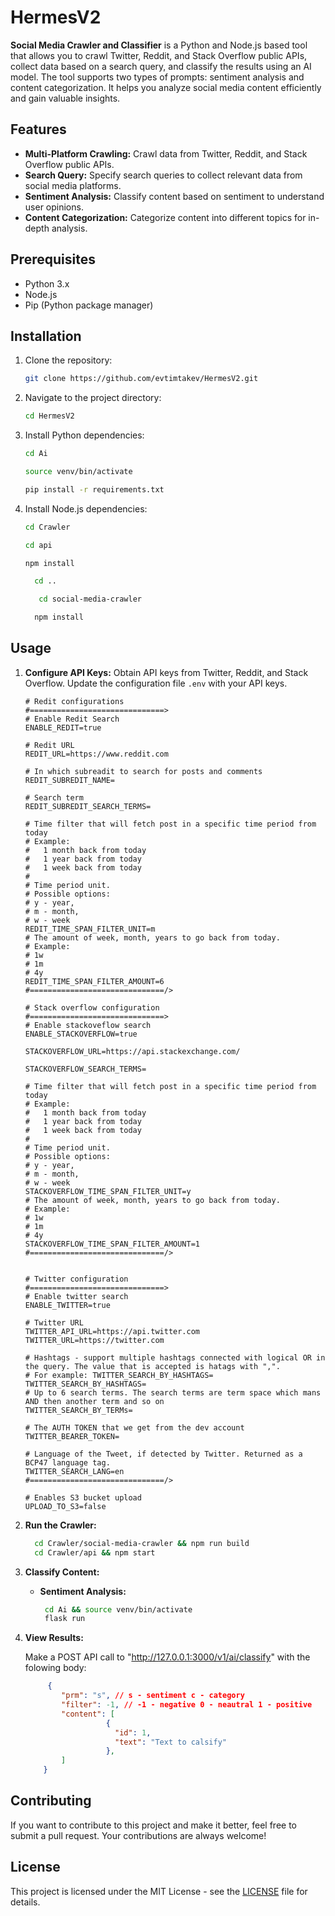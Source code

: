 # HermesV2

**Social Media Crawler and Classifier** is a Python and Node.js based tool that allows you to crawl Twitter, Reddit, and Stack Overflow public APIs, collect data based on a search query, and classify the results using an AI model. The tool supports two types of prompts: sentiment analysis and content categorization. It helps you analyze social media content efficiently and gain valuable insights.

## Features

- **Multi-Platform Crawling:** Crawl data from Twitter, Reddit, and Stack Overflow public APIs.
- **Search Query:** Specify search queries to collect relevant data from social media platforms.
- **Sentiment Analysis:** Classify content based on sentiment to understand user opinions.
- **Content Categorization:** Categorize content into different topics for in-depth analysis.

## Prerequisites

- Python 3.x
- Node.js
- Pip (Python package manager)

## Installation

1. Clone the repository:

    ```bash
    git clone https://github.com/evtimtakev/HermesV2.git
    ```

2. Navigate to the project directory:

    ```bash
    cd HermesV2
    ```

3. Install Python dependencies:

    ```bash
    cd Ai
    ```

    ```bash
    source venv/bin/activate
    ```
   
    ```bash
    pip install -r requirements.txt
    ```

4. Install Node.js dependencies:
    ```bash
    cd Crawler
    ```

    ```bash
    cd api
    ```

    ```bash
    npm install
    ```

    ```bash
      cd ..
    ```
   ```bash
      cd social-media-crawler
    ```

    ```bash
      npm install
    ```

## Usage

1. **Configure API Keys:** Obtain API keys from Twitter, Reddit, and Stack Overflow. Update the configuration file `.env` with your API keys.

    ```code
   # Redit configurations
   #==============================>
   # Enable Redit Search
   ENABLE_REDIT=true
   
   # Redit URL
   REDIT_URL=https://www.reddit.com
   
   # In which subreadit to search for posts and comments
   REDIT_SUBREDIT_NAME=
   
   # Search term
   REDIT_SUBREDIT_SEARCH_TERMS=
   
   # Time filter that will fetch post in a specific time period from today
   # Example:
   #   1 month back from today
   #   1 year back from today
   #   1 week back from today
   #
   # Time period unit.
   # Possible options:
   # y - year,
   # m - month,
   # w - week
   REDIT_TIME_SPAN_FILTER_UNIT=m
   # The amount of week, month, years to go back from today.
   # Example:
   # 1w
   # 1m
   # 4y
   REDIT_TIME_SPAN_FILTER_AMOUNT=6
   #==============================/>
   
   # Stack overflow configuration
   #==============================>
   # Enable stackoveflow search
   ENABLE_STACKOVERFLOW=true
   
   STACKOVERFLOW_URL=https://api.stackexchange.com/
   
   STACKOVERFLOW_SEARCH_TERMS=
   
   # Time filter that will fetch post in a specific time period from today
   # Example:
   #   1 month back from today
   #   1 year back from today
   #   1 week back from today
   #
   # Time period unit.
   # Possible options:
   # y - year,
   # m - month,
   # w - week
   STACKOVERFLOW_TIME_SPAN_FILTER_UNIT=y
   # The amount of week, month, years to go back from today.
   # Example:
   # 1w
   # 1m
   # 4y
   STACKOVERFLOW_TIME_SPAN_FILTER_AMOUNT=1
   #==============================/>
   
   
   # Twitter configuration
   #==============================>
   # Enable twitter search
   ENABLE_TWITTER=true
   
   # Twitter URL
   TWITTER_API_URL=https://api.twitter.com
   TWITTER_URL=https://twitter.com
   
   # Hashtags - support multiple hashtags connected with logical OR in the query. The value that is accepted is hatags with ",".
   # For example: TWITTER_SEARCH_BY_HASHTAGS=
   TWITTER_SEARCH_BY_HASHTAGS=
   # Up to 6 search terms. The search terms are term space which mans AND then another term and so on
   TWITTER_SEARCH_BY_TERMs=
   
   # The AUTH TOKEN that we get from the dev account
   TWITTER_BEARER_TOKEN=
   
   # Language of the Tweet, if detected by Twitter. Returned as a BCP47 language tag.
   TWITTER_SEARCH_LANG=en
   #==============================/>
   
   # Enables S3 bucket upload
   UPLOAD_TO_S3=false
    ```

2. **Run the Crawler:**

    ```bash
      cd Crawler/social-media-crawler && npm run build
      cd Crawler/api && npm start
    ```

3. **Classify Content:**

    - **Sentiment Analysis:**

        ```bash
         cd Ai && source venv/bin/activate
         flask run
        ```

4. **View Results:**

   Make a POST API call to "http://127.0.0.1:3000/v1/ai/classify" with the folowing body:
   ```json
        {
           "prm": "s", // s - sentiment c - category
           "filter": -1, // -1 - negative 0 - neautral 1 - positive
           "content": [
                     {
                       "id": 1,
                       "text": "Text to calsify"
                     },
           ]
       }
   ```

## Contributing

If you want to contribute to this project and make it better, feel free to submit a pull request. Your contributions are always welcome!

## License

This project is licensed under the MIT License - see the [LICENSE](LICENSE) file for details.
